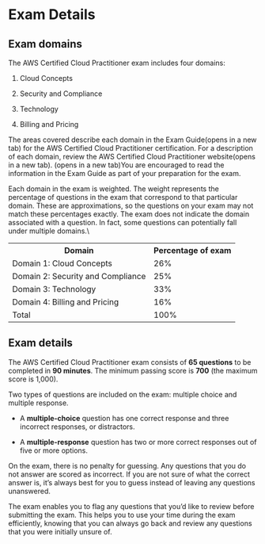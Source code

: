 # Exam Details

## Exam domains

The AWS Certified Cloud Practitioner exam includes four domains:

1. Cloud Concepts

2. Security and Compliance

3. Technology

4. Billing and Pricing

The areas covered describe each domain in the Exam Guide(opens in a new tab) for the AWS Certified Cloud Practitioner certification. For a description of each domain, review the AWS Certified Cloud Practitioner website(opens in a new tab). (opens in a new tab)You are encouraged to read the information in the Exam Guide as part of your preparation for the exam.

Each domain in the exam is weighted. The weight represents the percentage of questions in the exam that correspond to that particular domain. These are approximations, so the questions on your exam may not match these percentages exactly. The exam does not indicate the domain associated with a question. In fact, some questions can potentially fall under multiple domains.\

<table>
  <tr>
    <th>Domain</th>
    <th>Percentage of exam</th>
  </tr>
  <tr>
    <td>Domain 1: Cloud Concepts</td>
    <td>26%</td>
  </tr>
  <tr>
    <td>Domain 2: Security and Compliance</td>
    <td>25%</td>
  </tr>
  <tr>
    <td>Domain 3: Technology</td>
    <td>33%</td>
  </tr>
  <tr>
    <td>Domain 4: Billing and Pricing</td>
    <td>16%</td>
  </tr>
  <tr>
    <td>Total</td>
    <td>100%</td>
  </tr>
</table>

## Exam details

The AWS Certified Cloud Practitioner exam consists of **65 questions** to be completed in **90 minutes**. The minimum passing score is **700** (the maximum score is 1,000).

Two types of questions are included on the exam: multiple choice and multiple response.

- A **multiple-choice** question has one correct response and three incorrect responses, or distractors.

- A **multiple-response** question has two or more correct responses out of five or more options.

On the exam, there is no penalty for guessing. Any questions that you do not answer are scored as incorrect. If you are not sure of what the correct answer is, it’s always best for you to guess instead of leaving any questions unanswered.

The exam enables you to flag any questions that you’d like to review before submitting the exam. This helps you to use your time during the exam efficiently, knowing that you can always go back and review any questions that you were initially unsure of.